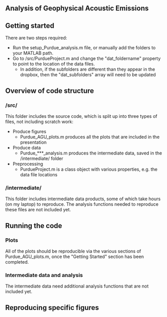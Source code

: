 
## Analysis of Geophysical Acoustic Emissions

## Getting started

There are two steps required:
* Run the setup_Purdue_analysis.m file, or manually add the folders to your MATLAB path.
* Go to /src/PurdueProject.m and change the "dat_foldername" property to point to the location of the data files.
  * In addition, if the subfolders are different than they appear in the dropbox, then the "dat_subfolders" array will need to be updated

## Overview of code structure

### /src/
This folder includes the source code, which is split up into three types of files, not including scratch work:

* Produce figures
  * Purdue_AGU_plots.m produces all the plots that are included in the presentation
* Produce data
  * Purdue_***_analysis.m produces the intermediate data, saved in the /intermediate/ folder
* Preprocessing
  * PurdueProject.m is a class object with various properties, e.g. the data file locations


### /intermediate/
This folder includes intermediate data products, some of which take hours (on my laptop) to reproduce. The analysis functions needed to reproduce these files are not included yet.


## Running the code

### Plots
All of the plots should be reproducible via the various sections of Purdue_AGU_plots.m, once the "Getting Started" section has been completed.

### Intermediate data and analysis
The intermediate data need additional analysis functions that are not included yet. 


## Reproducing specific figures


